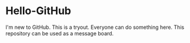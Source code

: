 # Hello-GitHub
I'm new to GitHub. This is a tryout. Everyone can do something here. This repository can be used as a message board.
